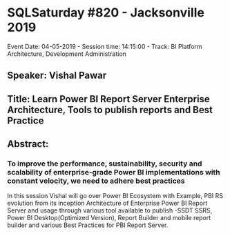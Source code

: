 # SQLSaturday #820 - Jacksonville 2019
Event Date: 04-05-2019 - Session time: 14:15:00 - Track: BI Platform Architecture, Development  Administration
## Speaker: Vishal Pawar
## Title: Learn Power BI Report Server Enterprise Architecture, Tools to publish reports and Best Practice
## Abstract:
### To improve the performance, sustainability, security and scalability of enterprise-grade Power BI implementations with constant velocity, we need to adhere best practices
In this session Vishal will go over Power BI Ecosystem with Example, PBI RS evolution from its inception Architecture of Enterprise Power BI Report Server and usage through various tool available to publish -SSDT SSRS, Power BI Desktop(Optimized Version), Report Builder and mobile report builder and various Best Practices for PBI Report Server.
